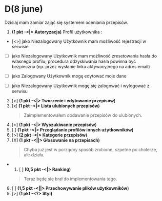 # D(8 june)
Dzisiaj mam zamiar zająć się systemem oceniania przepisów.


1. __(1 pkt -<|> Autoryzacja)__ Profil użytkownika :
- [<>] jako Niezalogowany Użytkownik mam możliwość rejestracji w serwisie
- [ ] jako Niezalogowany Użytkownik mam możliwość zresetowania hasła do własnego profilu; procedura odzyskiwania hasła powinna być bezpieczna (np. przez wysłanie linku aktywacyjnego na adres email)
- [ ] jako Zalogowany Użytkownik mogę edytować moje dane
- [ ] jako Niezalogowany Użytkownik mogę się zalogować i wylogować z serwisu


2. [>] __(1 pkt -<|> Tworzenie i edytowanie przepisów)__
3. [x] __(1 pkt -<|> Lista ulubionych przepisów)__
    > Zaimplementowałem dodawanie przepisów do ulubionych.
4. [>] __(1 pkt -<|> Wyszukiwanie przepisów)__
5. [ ] __(1 pkt -<|> Przeglądanie profilów innych użytkowników)__
6. [>] __(2 pkt -<|> Kategorie przepisów)__
7. [X] __(1 pkt -<||> Głosowanie na przepisach)__
    > Chyba już jest w porządny sposób zrobione, szpetne po cholerze, ale działa.
- 1. [ ] __(0,5 pkt -<|> Ranking)__
    > Teraz będę się brał do implementowania tego.
8. [ ] __(1,5 pkt -<||> Przechowywanie plików użytkowników)__
9. [>] __(1 pkt -<?> Styl)__